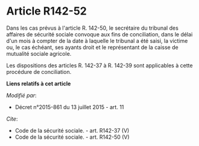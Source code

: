 # Article R142-52

Dans les cas prévus à l'article R. 142-50, le secrétaire du tribunal des affaires de sécurité sociale convoque aux fins de
conciliation, dans le délai d'un mois à compter de la date à laquelle le tribunal a été saisi, la victime ou, le cas échéant,
ses ayants droit et le représentant de la caisse de mutualité sociale agricole. 

Les dispositions des articles R. 142-37 à R. 142-39 sont applicables à cette procédure de conciliation.

**Liens relatifs à cet article**

_Modifié par_:

  - Décret n°2015-861 du 13 juillet 2015 - art. 11

_Cite_:

  - Code de la sécurité sociale. - art. R142-37 (V)
  - Code de la sécurité sociale. - art. R142-50 (V)
